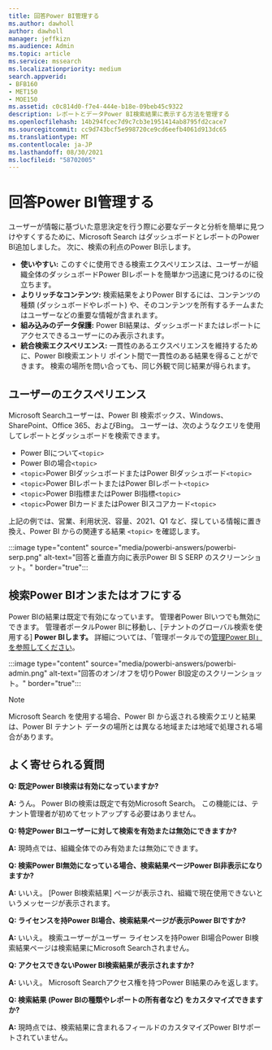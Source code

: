 ```yaml
---
title: 回答Power BI管理する
ms.author: dawholl
author: dawholl
manager: jeffkizn
ms.audience: Admin
ms.topic: article
ms.service: mssearch
ms.localizationpriority: medium
search.appverid:
- BFB160
- MET150
- MOE150
ms.assetid: c0c814d0-f7e4-444e-b18e-09beb45c9322
description: レポートとデータPower BI検索結果に表示する方法を管理する
ms.openlocfilehash: 14b294fcec7d9c7cb3e1951414ab8795fd2cace7
ms.sourcegitcommit: cc9d743bcf5e998720ce9cd6eefb4061d913dc65
ms.translationtype: MT
ms.contentlocale: ja-JP
ms.lasthandoff: 08/30/2021
ms.locfileid: "58702005"
---
```

# <a name="manage-power-bi-answers"></a>回答Power BI管理する

ユーザーが情報に基づいた意思決定を行う際に必要なデータと分析を簡単に見つけやすくするために、Microsoft Search はダッシュボードとレポートのPower BI追加しました。 次に、検索の利点のPower BI示します。

* **使いやすい:** このすぐに使用できる検索エクスペリエンスは、ユーザーが組織全体のダッシュボードPower BIレポートを簡単かつ迅速に見つけるのに役立ちます。
* **よりリッチなコンテンツ:** 検索結果をよりPower BIするには、コンテンツの種類 (ダッシュボードやレポート) や、そのコンテンツを所有するチームまたはユーザーなどの重要な情報が含まれます。
* **組み込みのデータ保護:** Power BI結果は、ダッシュボードまたはレポートにアクセスできるユーザーにのみ表示されます。
* **統合検索エクスペリエンス:** 一貫性のあるエクスペリエンスを維持するために、Power BI検索エントリ ポイント間で一貫性のある結果を得ることができます。 検索の場所を問い合っても、同じ外観で同じ結果が得られます。

## <a name="what-users-experience"></a>ユーザーのエクスぺリエンス

Microsoft Searchユーザーは、Power BI 検索ボックス、Windows、SharePoint、Office 365、およびBing。 ユーザーは、次のようなクエリを使用してレポートとダッシュボードを検索できます。

* Power BIについて`<topic>`
* Power BIの場合`<topic>`
* `<topic>`Power BIダッシュボードまたはPower BIダッシュボード`<topic>`
* `<topic>`Power BIレポートまたはPower BIレポート`<topic>`
* `<topic>`Power BI指標またはPower BI指標`<topic>`
* `<topic>`Power BIカードまたはPower BIスコアカード`<topic>`

上記の例では、営業、利用状況、容量、2021、Q1 など、探している情報に置き換え、Power BI からの関連する結果 `<topic>` を確認します。

:::image type="content" source="media/powerbi-answers/powerbi-serp.png" alt-text="回答と垂直方向に表示Power BI S SERP のスクリーンショット。" border="true":::

## <a name="turn-power-bi-search-on-or-off"></a>検索Power BIオンまたはオフにする

Power BIの結果は既定で有効になっています。 管理者Power BIいつでも無効にできます。 管理者ポータルPower BIに移動し、[テナントのグローバル検索を使用する] **Power BIします。** 詳細については、「管理ポータルでの[管理Power BI」を参照してください](/power-bi/admin/service-admin-portal#use-global-search-for-power-bi-preview)。

:::image type="content" source="media/powerbi-answers/powerbi-admin.png" alt-text="回答のオン/オフを切りPower BI設定のスクリーンショット。" border="true":::

> [!NOTE]
> Microsoft Search を使用する場合、Power BI から返される検索クエリと結果は、Power BI テナント データの場所とは異なる地域または地域で処理される場合があります。

## <a name="frequently-asked-questions"></a>よく寄せられる質問

**Q: 既定Power BI検索は有効になっていますか?**

**A:** うん。 Power BIの検索は既定で有効Microsoft Search。 この機能には、テナント管理者が初めてセットアップする必要はありません。

**Q: 特定Power BIユーザーに対して検索を有効または無効にできますか?**

**A:** 現時点では、組織全体でのみ有効または無効にできます。

**Q: 検索Power BI無効になっている場合、検索結果ページPower BI非表示になりますか?**

**A:** いいえ。 [Power BI検索結果] ページが表示され、組織で現在使用できないというメッセージが表示されます。

**Q: ライセンスを持Power BI場合、検索結果ページが表示Power BIですか?**

**A:** いいえ。 検索ユーザーがユーザー ライセンスを持Power BI場合Power BI検索結果ページは検索結果にMicrosoft Searchされません。

**Q: アクセスできないPower BI検索結果が表示されますか?**

**A:** いいえ。 Microsoft Searchアクセス権を持つPower BI結果のみを返します。

**Q: 検索結果 (Power BIの種類やレポートの所有者など) をカスタマイズできますか?**

**A:** 現時点では、検索結果に含まれるフィールドのカスタマイズPower BIサポートされていません。